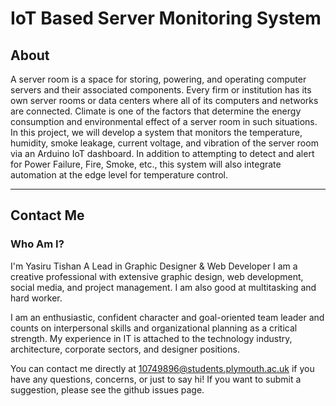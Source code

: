 # IoT Based Server Monitoring System

## About 
A server room is a space for storing, powering, and operating computer servers and their associated components. Every firm or institution has its own server rooms or data centers where all of its computers and networks are connected. Climate is one of the factors that determine the energy consumption and environmental effect of a server room in such situations. In this project, we will develop a system that monitors the temperature, humidity, smoke leakage, current voltage, and vibration of the server room via an Arduino IoT dashboard. In addition to attempting to detect and alert for Power Failure, Fire, Smoke, etc., this system will also integrate automation at the edge level for temperature control.

---

## Contact Me
### Who Am I?

I'm Yasiru Tishan A Lead in Graphic Designer & Web Developer I am a creative professional with extensive graphic design, web development, social media, and project management. I am also good at multitasking and hard worker.

I am an enthusiastic, confident character and goal-oriented team leader and counts on interpersonal skills and organizational planning as a critical strength. My experience in IT is attached to the technology industry, architecture, corporate sectors, and designer positions.

You can contact me directly at 10749896@students.plymouth.ac.uk if you have any questions, concerns, or just to say hi! If you want to submit a suggestion, please see the github issues page.


